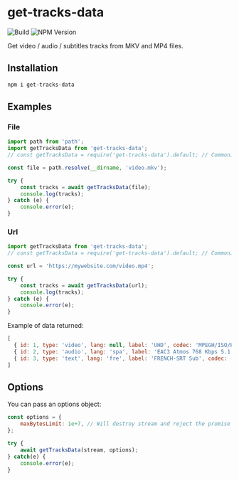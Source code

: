 # get-tracks-data
![Build](https://github.com/tymmesyde/get-tracks-data/workflows/Build/badge.svg)
![NPM Version](https://img.shields.io/npm/v/get-tracks-data?logo=npm)

Get video / audio / subtitles tracks from MKV and MP4 files.

## Installation
```bash
npm i get-tracks-data
```

## Examples

### File

```ts
import path from 'path';
import getTracksData from 'get-tracks-data';
// const getTracksData = require('get-tracks-data').default; // CommonJS import

const file = path.resolve(__dirname, 'video.mkv');

try {
    const tracks = await getTracksData(file);
    console.log(tracks);
} catch (e) {
    console.error(e);
}
```

### Url

```ts
import getTracksData from 'get-tracks-data';
// const getTracksData = require('get-tracks-data').default; // CommonJS import

const url = 'https://mywebsite.com/video.mp4';

try {
    const tracks = await getTracksData(url);
    console.log(tracks);
} catch (e) {
    console.error(e);
}
```

Example of data returned:
```js
[
  { id: 1, type: 'video', lang: null, label: 'UHD', codec: 'MPEGH/ISO/HEVC' },
  { id: 2, type: 'audio', lang: 'spa', label: 'EAC3 Atmos 768 Kbps 5.1', codec: 'EAC3' },
  { id: 3, type: 'text', lang: 'fre', label: 'FRENCH-SRT Sub', codec: 'TEXT/UTF8' }
]
```

## Options
You can pass an options object:

```js
const options = {
    maxBytesLimit: 1e+7, // Will destroy stream and reject the promise when this limit is reached on data read  
};

try {
    await getTracksData(stream, options);
} catch(e) {
    console.error(e);
}
```
